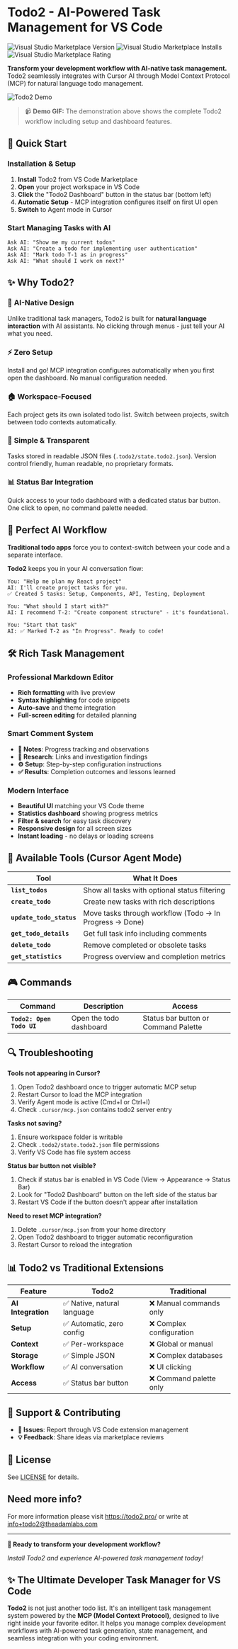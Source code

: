 # Todo2 - AI-Powered Task Management for VS Code

![Visual Studio Marketplace Version](https://img.shields.io/visual-studio-marketplace/v/Todo2.todo2?style=flat-square&logo=visual-studio-code)
![Visual Studio Marketplace Installs](https://img.shields.io/visual-studio-marketplace/i/Todo2.todo2?style=flat-square)
![Visual Studio Marketplace Rating](https://img.shields.io/visual-studio-marketplace/r/Todo2.todo2?style=flat-square)

**Transform your development workflow with AI-native task management.** Todo2 seamlessly integrates with Cursor AI through Model Context Protocol (MCP) for natural language todo management.

![Todo2 Demo](todo2-demo.gif)

> 📹 **Demo GIF:** The demonstration above shows the complete Todo2 workflow including setup and dashboard features.

## 🚀 Quick Start

### Installation & Setup
1. **Install** Todo2 from VS Code Marketplace
2. **Open** your project workspace in VS Code  
3. **Click** the "Todo2 Dashboard" button in the status bar (bottom left)
4. **Automatic Setup** - MCP integration configures itself on first UI open
5. **Switch** to Agent mode in Cursor

### Start Managing Tasks with AI
```
Ask AI: "Show me my current todos"
Ask AI: "Create a todo for implementing user authentication"  
Ask AI: "Mark todo T-1 as in progress"
Ask AI: "What should I work on next?"
```

## ✨ Why Todo2?

### 🤖 **AI-Native Design**
Unlike traditional task managers, Todo2 is built for **natural language interaction** with AI assistants. No clicking through menus - just tell your AI what you need.

### ⚡ **Zero Setup**  
Install and go! MCP integration configures automatically when you first open the dashboard. No manual configuration needed.

### 🏠 **Workspace-Focused**
Each project gets its own isolated todo list. Switch between projects, switch between todo contexts automatically.

### 💾 **Simple & Transparent**
Tasks stored in readable JSON files (`.todo2/state.todo2.json`). Version control friendly, human readable, no proprietary formats.

### 📊 **Status Bar Integration**
Quick access to your todo dashboard with a dedicated status bar button. One click to open, no command palette needed.

## 🎯 Perfect AI Workflow

**Traditional todo apps** force you to context-switch between your code and a separate interface.

**Todo2** keeps you in your AI conversation flow:

```
You: "Help me plan my React project"
AI: I'll create project tasks for you.
✅ Created 5 tasks: Setup, Components, API, Testing, Deployment

You: "What should I start with?"  
AI: I recommend T-2: "Create component structure" - it's foundational.

You: "Start that task"
AI: ✅ Marked T-2 as "In Progress". Ready to code!
```

## 🛠️ Rich Task Management

### Professional Markdown Editor
- **Rich formatting** with live preview
- **Syntax highlighting** for code snippets  
- **Auto-save** and theme integration
- **Full-screen editing** for detailed planning

### Smart Comment System
- **📝 Notes**: Progress tracking and observations
- **🔬 Research**: Links and investigation findings  
- **⚙️ Setup**: Step-by-step configuration instructions
- **✅ Results**: Completion outcomes and lessons learned

### Modern Interface
- **Beautiful UI** matching your VS Code theme
- **Statistics dashboard** showing progress metrics
- **Filter & search** for easy task discovery
- **Responsive design** for all screen sizes
- **Instant loading** - no delays or loading screens

## 🔧 Available Tools (Cursor Agent Mode)

| Tool | What It Does |
|------|-------------|
| **`list_todos`** | Show all tasks with optional status filtering |
| **`create_todo`** | Create new tasks with rich descriptions |
| **`update_todo_status`** | Move tasks through workflow (Todo → In Progress → Done) |
| **`get_todo_details`** | Get full task info including comments |
| **`delete_todo`** | Remove completed or obsolete tasks |
| **`get_statistics`** | Progress overview and completion metrics |

## 🎮 Commands

| Command | Description | Access |
|---------|-------------|--------|
| **`Todo2: Open Todo UI`** | Open the todo dashboard | Status bar button or Command Palette |

## 🔍 Troubleshooting

**Tools not appearing in Cursor?**
1. Open Todo2 dashboard once to trigger automatic MCP setup
2. Restart Cursor to load the MCP integration
3. Verify Agent mode is active (Cmd+I or Ctrl+I)
4. Check `.cursor/mcp.json` contains todo2 server entry

**Tasks not saving?**
1. Ensure workspace folder is writable
2. Check `.todo2/state.todo2.json` file permissions
3. Verify VS Code has file system access

**Status bar button not visible?**
1. Check if status bar is enabled in VS Code (View → Appearance → Status Bar)
2. Look for "Todo2 Dashboard" button on the left side of the status bar
3. Restart VS Code if the button doesn't appear after installation

**Need to reset MCP integration?**
1. Delete `.cursor/mcp.json` from your home directory
2. Open Todo2 dashboard to trigger automatic reconfiguration
3. Restart Cursor to reload the integration

## 📊 Todo2 vs Traditional Extensions

| Feature | Todo2 | Traditional |
|---------|-------|-------------|
| **AI Integration** | ✅ Native, natural language | ❌ Manual commands only |
| **Setup** | ✅ Automatic, zero config | ❌ Complex configuration |
| **Context** | ✅ Per-workspace | ❌ Global or manual |
| **Storage** | ✅ Simple JSON | ❌ Complex databases |
| **Workflow** | ✅ AI conversation | ❌ UI clicking |
| **Access** | ✅ Status bar button | ❌ Command palette only |

## 🤝 Support & Contributing

- **🐛 Issues**: Report through VS Code extension management
- **💡 Feedback**: Share ideas via marketplace reviews

## 📄 License

See [LICENSE](LICENSE) for details.

## Need more info?
For more information please visit https://todo2.pro/ or write at info+todo2@theadamlabs.com

---

**🚀 Ready to transform your development workflow?**

*Install Todo2 and experience AI-powered task management today!*

## ✨ The Ultimate Developer Task Manager for VS Code

**Todo2** is not just another todo list. It's an intelligent task management system powered by the **MCP (Model Context Protocol)**, designed to live right inside your favorite editor. It helps you manage complex development workflows with AI-powered task generation, state management, and seamless integration with your coding environment.
